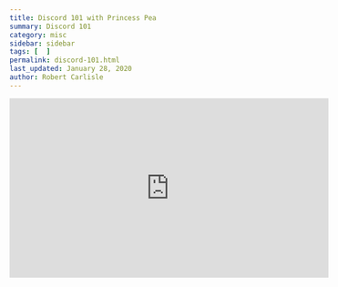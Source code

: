 ```yaml
---
title: Discord 101 with Princess Pea
summary: Discord 101 
category: misc
sidebar: sidebar
tags: [  ]
permalink: discord-101.html
last_updated: January 28, 2020
author: Robert Carlisle
---
```


<iframe width="560" height="315" src="https://www.youtube.com/embed/ooIJpZ-bvSs" frameborder="0" allow="accelerometer; autoplay; encrypted-media; gyroscope; picture-in-picture" allowfullscreen></iframe>
